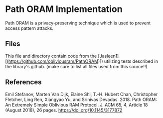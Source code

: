 # Path ORAM Implementation

Path ORAM is a privacy-preserving technique which is used to prevent access pattern attacks.

## Files
This file and directory contain code from the [Jasleen1][(https://github.com/obliviousram/PathORAM)]) utilizing tests described in the library's github. (make sure to list all files used from this source!!)

## References
Emil Stefanov, Marten Van Dijk, Elaine Shi, T.-H. Hubert Chan, Christopher Fletcher, Ling Ren, Xiangyao Yu, and Srinivas Devadas. 2018. Path ORAM: An Extremely Simple Oblivious RAM Protocol. J. ACM 65, 4, Article 18 (August 2018), 26 pages. https://doi.org/10.1145/3177872
